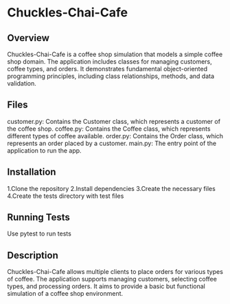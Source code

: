 # Chuckles-Chai-Cafe
## Overview
Chuckles-Chai-Cafe is a coffee shop simulation that models a simple coffee shop domain. The application includes classes for managing customers, coffee types, and orders. It demonstrates fundamental object-oriented programming principles, including class relationships, methods, and data validation.

## Files
customer.py: Contains the Customer class, which represents a customer of the coffee shop.
coffee.py: Contains the Coffee class, which represents different types of coffee available.
order.py: Contains the Order class, which represents an order placed by a customer.
main.py: The entry point of the application to run the app.

## Installation
1.Clone the repository
2.Install dependencies
3.Create the necessary files
4.Create the tests directory with test files

## Running Tests
Use pytest to run tests

## Description
Chuckles-Chai-Cafe allows multiple clients to place orders for various types of coffee. The application supports managing customers, selecting coffee types, and processing orders. It aims to provide a basic but functional simulation of a coffee shop environment.